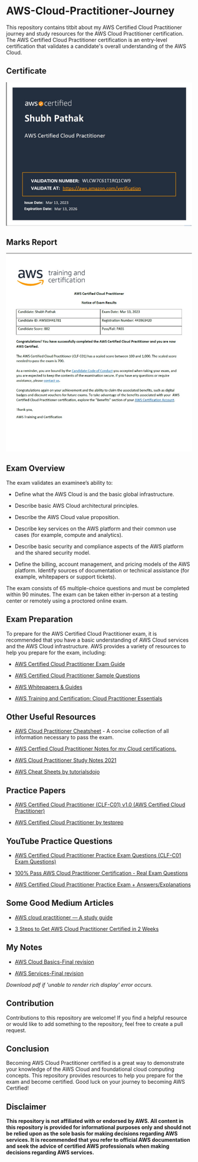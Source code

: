 # AWS-Cloud-Practitioner-Journey
This repository contains titbit about my AWS Certified Cloud Practitioner journey and study resources for the AWS Cloud Practitioner certification. 
The AWS Certified Cloud Practitioner certification is an entry-level certification that validates a candidate's overall understanding of the AWS Cloud.

## Certificate

![Certificate](https://github.com/shubh0614/AWS-Cloud-Practitioner-Journey/blob/main/My%20Certificate/Certificate.jpeg)


## Marks Report
![Marks Report](https://github.com/shubh0614/AWS-Cloud-Practitioner-Journey/blob/main/My%20Certificate/Marks%20Report.jpeg)



## Exam Overview
The exam validates an examinee’s ability to:

- Define what the AWS Cloud is and the basic global infrastructure.

- Describe basic AWS Cloud architectural principles.

- Describe the AWS Cloud value proposition.

- Describe key services on the AWS platform and their common use cases (for example, compute and analytics).

- Describe basic security and compliance aspects of the AWS platform and the shared security model.

- Define the billing, account management, and pricing models of the AWS platform.
Identify sources of documentation or technical assistance (for example, whitepapers or support tickets).



The exam consists of 65 multiple-choice questions and must be completed within 90 minutes. The exam can be taken either in-person at a testing center or remotely using a proctored online exam.

## Exam Preparation
To prepare for the AWS Certified Cloud Practitioner exam, it is recommended that you have a basic understanding of AWS Cloud services and the AWS Cloud infrastructure. AWS provides a variety of resources to help you prepare for the exam, including:

- [AWS Certified Cloud Practitioner Exam Guide](https://d1.awsstatic.com/training-and-certification/docs-cloud-practitioner/AWS-Certified-Cloud-Practitioner_Exam-Guide.pdf)

- [AWS Certified Cloud Practitioner Sample Questions](https://d1.awsstatic.com/training-and-certification/docs-cloud-practitioner/AWS-Certified-Cloud-Practitioner_Sample-Questions.pdf)

- [AWS Whitepapers & Guides](https://aws.amazon.com/whitepapers/?whitepapers-main.sort-by=item.additionalFields.sortDate&whitepapers-main.sort-order=desc&awsf.whitepapers-content-type=*all&awsf.whitepapers-global-methodology=*all&awsf.whitepapers-tech-category=*all&awsf.whitepapers-industries=*all&awsf.whitepapers-business-category=*all)

- [AWS Training and Certification: Cloud Practitioner Essentials](https://aws.amazon.com/training/learn-about/cloud-practitioner/)

## Other Useful Resources

- [AWS Cloud Practitioner Cheatsheet](https://digitalcloud.training/category/aws-cheat-sheets/aws-cloud-practitioner/) - A concise collection of all information necessary to pass the exam. 

- [AWS Certfied Cloud Practitioner Notes for my Cloud certifications.](https://rishabkumar7.github.io/CloudNotes/CPP.html)

- [AWS Cloud Practitioner Study Notes 2021](https://plainenglish.io/blog/aws-cloud-practitioner-study-notes-2021)

- [AWS Cheat Sheets by tutorialsdojo](https://tutorialsdojo.com/aws-cheat-sheets/)


## Practice Papers
- [AWS Certified Cloud Practitioner (CLF-C01) v1.0 (AWS Certified Cloud Practitioner)](https://www.itexams.com/exam/AWS-Certified-Cloud-Practitioner)

- [AWS Certified Cloud Practitioner by testprep](https://www.testpreptraining.com/aws-cloud-practitioner-exam-questions)

## YouTube Practice Questions
- [AWS Certified Cloud Practitioner Practice Exam Questions (CLF-C01 Exam Questions)](https://www.youtube.com/watch?v=FXKE1SfityA)

- [100% Pass AWS Cloud Practitioner Certification - Real Exam Questions](https://www.youtube.com/playlist?list=PL_0RK_1F4sTDNZOzu4aQ0h7RBA6tPwuUj)

- [AWS Certified Cloud Practitioner Practice Exam + Answers/Explanations](https://www.youtube.com/watch?v=YQjgampYzsw)

## Some Good Medium Articles

- [AWS cloud practitioner — A study guide](https://medium.com/adventures-in-consumer-technology/aws-cloud-practitioner-a-study-guide-86f4c143c5ef)

- [3 Steps to Get AWS Cloud Practitioner Certified in 2 Weeks](https://towardsdatascience.com/3-steps-to-get-aws-cloud-practitioner-certified-in-2-weeks-or-less-772178f48249)

## My Notes

- [AWS Cloud Basics-Final revision](https://github.com/shubh0614/AWS-Cloud-Practitioner-Journey/blob/main/My%20Revision%20Notes/Aws%20Basics.pdf) 

- [AWS Services-Final revision](https://github.com/shubh0614/AWS-Cloud-Practitioner-Journey/blob/main/My%20Revision%20Notes/AWS%20Services.pdf) 

*Download pdf if 'unable to render rich display' error occurs.*


## Contribution
Contributions to this repository are welcome! If you find a helpful resource or would like to add something to the repository, feel free to create a pull request.

## Conclusion
Becoming AWS Cloud Practitioner certified is a great way to demonstrate your knowledge of the AWS Cloud and foundational cloud computing concepts. This repository provides resources to help you prepare for the exam and become certified. Good luck on your journey to becoming AWS Certified!

## Disclaimer
**This repository is not affiliated with or endorsed by AWS. All content in this repository is provided for informational purposes only and should not be relied upon as the sole basis for making decisions regarding AWS services. It is recommended that you refer to official AWS documentation and seek the advice of certified AWS professionals when making decisions regarding AWS services.**
